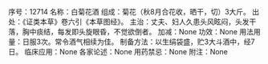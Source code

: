 序号：12714
名称：白菊花酒
组成：菊花（秋8月合花收，晒干，切）3大斤。
出处：《证类本草》卷六引《本草图经》。
主治：丈夫、妇人久患头风眩闷，头发干落，胸中痰结，每发即头旋眼昏，不觉欲倒者。
加减：None
功效：None
用法用量：日服3次。常令酒气相续为佳。
制备方法：以生绢袋盛，贮3大斗酒中，经7日。
临床应用：None
各家论述：None
用药禁忌：None
附注：None
